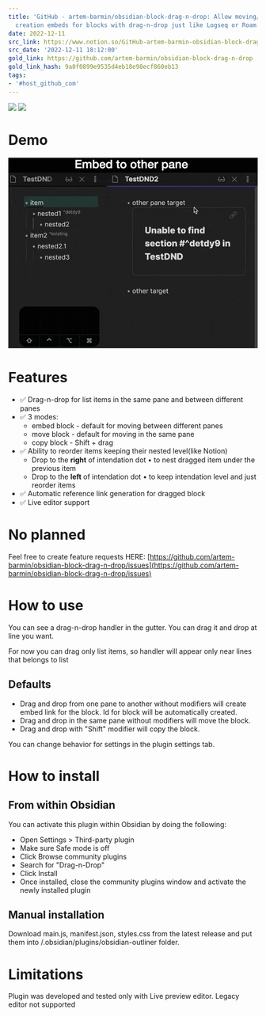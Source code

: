 ```yaml
---
title: 'GitHub - artem-barmin/obsidian-block-drag-n-drop: Allow moving/copying/and
  creation embeds for blocks with drag-n-drop just like Logseq or Roam'
date: 2022-12-11
src_link: https://www.notion.so/GitHub-artem-barmin-obsidian-block-drag-n-drop-Allow-moving-copying-and-creation-embeds-for-block-4076203d23414fd881b2c510ea53d22e
src_date: '2022-12-11 18:12:00'
gold_link: https://github.com/artem-barmin/obsidian-block-drag-n-drop
gold_link_hash: 9a0f0899e9535d4eb18e98ecf860eb13
tags:
- '#host_github_com'
---
```


[![](https://camo.githubusercontent.com/0fb543278d0942f7cc2a6aa2c17e3bcba4d05e28f8a721ea6de41f3aa938be6c/68747470733a2f2f7777772e7265706f7374617475732e6f72672f6261646765732f6c61746573742f696e6163746976652e737667)](https://www.repostatus.org/#inactive)
[![](https://camo.githubusercontent.com/cda1f6e1bbe21d04a0758366fa10fab480e87fb0d0415d137217be39f7e27cbc/68747470733a2f2f696d672e736869656c64732e696f2f6769746875622f762f72656c656173652f617274656d2d6261726d696e2f6f6273696469616e2d626c6f636b2d647261672d6e2d64726f70)](https://camo.githubusercontent.com/cda1f6e1bbe21d04a0758366fa10fab480e87fb0d0415d137217be39f7e27cbc/68747470733a2f2f696d672e736869656c64732e696f2f6769746875622f762f72656c656173652f617274656d2d6261726d696e2f6f6273696469616e2d626c6f636b2d647261672d6e2d64726f70)


Demo
====


[![](https://raw.githubusercontent.com/artem-barmin/obsidian-block-drag-n-drop/master/demo/demo.gif)](https://raw.githubusercontent.com/artem-barmin/obsidian-block-drag-n-drop/master/demo/demo.gif)


Features
========


* ✅ Drag-n-drop for list items in the same pane and between different panes
* ✅ 3 modes:
	+ embed block - default for moving between different panes
	+ move block - default for moving in the same pane
	+ copy block - Shift + drag
* ✅ Ability to reorder items keeping their nested level(like Notion)
	+ Drop to the **right** of intendation dot • to nest dragged item under the previous item
	+ Drop to the **left** of intendation dot • to keep intendation level and just reorder items
* ✅ Automatic reference link generation for dragged block
* ✅ Live editor support


No planned
==========


Feel free to create feature requests HERE: [https://github.com/artem-barmin/obsidian-block-drag-n-drop/issues](https://github.com/artem-barmin/obsidian-block-drag-n-drop/issues)


How to use
==========


You can see a drag-n-drop handler in the gutter. You can drag it and drop at line you want.


For now you can drag only list items, so handler will appear only near lines that belongs to list


Defaults
--------


* Drag and drop from one pane to another without modifiers will create embed link for the block. Id for block will be automatically created.
* Drag and drop in the same pane without modifiers will move the block.
* Drag and drop with "Shift" modifier will copy the block.


You can change behavior for settings in the plugin settings tab.


How to install
==============


From within Obsidian
--------------------


You can activate this plugin within Obsidian by doing the following:


* Open Settings > Third-party plugin
* Make sure Safe mode is off
* Click Browse community plugins
* Search for "Drag-n-Drop"
* Click Install
* Once installed, close the community plugins window and activate the newly installed plugin


Manual installation
-------------------


Download main.js, manifest.json, styles.css from the latest release and put them into /.obsidian/plugins/obsidian-outliner folder.


Limitations
===========


Plugin was developed and tested only with Live preview editor. Legacy editor not supported